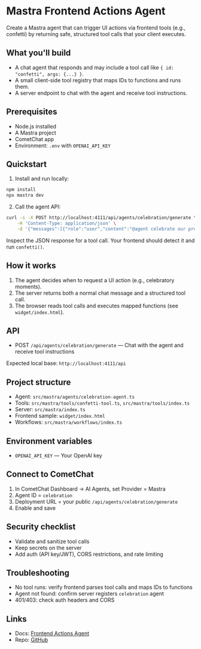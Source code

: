 # Mastra Frontend Actions Agent

Create a Mastra agent that can trigger UI actions via frontend tools (e.g., confetti) by returning safe, structured tool calls that your client executes.

## What you'll build

- A chat agent that responds and may include a tool call like `{ id: "confetti", args: {...} }`.
- A small client-side tool registry that maps IDs to functions and runs them.
- A server endpoint to chat with the agent and receive tool instructions.

## Prerequisites

- Node.js installed
- A Mastra project
- CometChat app
- Environment: `.env` with `OPENAI_API_KEY`

## Quickstart

1. Install and run locally:

```bash
npm install
npx mastra dev
```

2) Call the agent API:

```bash
curl -s -X POST http://localhost:4111/api/agents/celebration/generate \
	-H 'Content-Type: application/json' \
	-d '{"messages":[{"role":"user","content":"@agent celebrate our product launch with confetti"}]}'
```

Inspect the JSON response for a tool call. Your frontend should detect it and run `confetti()`.

## How it works

1) The agent decides when to request a UI action (e.g., celebratory moments).
2) The server returns both a normal chat message and a structured tool call.
3) The browser reads tool calls and executes mapped functions (see `widget/index.html`).

## API

- POST `/api/agents/celebration/generate` — Chat with the agent and receive tool instructions

Expected local base: `http://localhost:4111/api`

## Project structure

- Agent: `src/mastra/agents/celebration-agent.ts`
- Tools: `src/mastra/tools/confetti-tool.ts`, `src/mastra/tools/index.ts`
- Server: `src/mastra/index.ts`
- Frontend sample: `widget/index.html`
- Workflows: `src/mastra/workflows/index.ts`

## Environment variables

- `OPENAI_API_KEY` — Your OpenAI key

## Connect to CometChat

1) In CometChat Dashboard → AI Agents, set Provider = Mastra
2) Agent ID = `celebration`
3) Deployment URL = your public `/api/agents/celebration/generate`
4) Enable and save

## Security checklist

- Validate and sanitize tool calls
- Keep secrets on the server
- Add auth (API key/JWT), CORS restrictions, and rate limiting

## Troubleshooting

- No tool runs: verify frontend parses tool calls and maps IDs to functions
- Agent not found: confirm server registers `celebration` agent
- 401/403: check auth headers and CORS

## Links

- Docs: [Frontend Actions Agent](https://www.cometchat.com/docs/ai-agents/mastra-frontend-actions-agent)
- Repo: [GitHub](https://github.com/cometchat/ai-agent-mastra-examples/tree/main/mastra-frontend-actions-agent)
